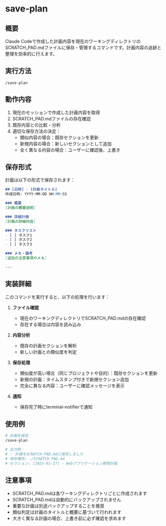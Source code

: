 # save-plan

## 概要
Claude Codeで作成した計画内容を現在のワーキングディレクトリのSCRATCH_PAD.mdファイルに保存・管理するコマンドです。計画内容の追跡と整理を効率的に行えます。

## 実行方法
```
/save-plan
```

## 動作内容
1. 現在のセッションで作成した計画内容を取得
2. SCRATCH_PAD.mdファイルの存在確認
3. 既存内容との比較・分析
4. 適切な保存方法の決定：
   - 類似内容の場合：既存セクションを更新
   - 新規内容の場合：新しいセクションとして追加
   - 全く異なる内容の場合：ユーザーに確認後、上書き

## 保存形式
計画は以下の形式で保存されます：

```markdown
## [日時] - [計画タイトル]
作成日時: YYYY-MM-DD HH:MM:SS

### 概要
[計画の概要説明]

### 詳細計画
[計画の詳細内容]

### タスクリスト
- [ ] タスク1
- [ ] タスク2
- [ ] タスク3

### メモ・備考
[追加の注意事項やメモ]

---
```

## 実装詳細
このコマンドを実行すると、以下の処理を行います：

1. **ファイル確認**
   - 現在のワーキングディレクトリでSCRATCH_PAD.mdの存在確認
   - 存在する場合は内容を読み込み

2. **内容分析**
   - 既存の計画セクションを解析
   - 新しい計画との類似度を判定

3. **保存処理**
   - 類似度が高い場合（同じプロジェクトや目的）：既存セクションを更新
   - 新規の計画：タイムスタンプ付きで新規セクション追加
   - 完全に異なる内容：ユーザーに確認メッセージを表示

4. **通知**
   - 保存完了時にterminal-notifierで通知

## 使用例
```bash
# 計画を保存
/save-plan

# 出力例：
# ✅ 計画をSCRATCH_PAD.mdに保存しました
# 保存場所: ./SCRATCH_PAD.md
# セクション: [2025-01-27] - Webアプリケーション開発計画
```

## 注意事項
- SCRATCH_PAD.mdは各ワーキングディレクトリごとに作成されます
- SCRATCH_PAD.mdは自動的にバックアップされません
- 重要な計画は別途バックアップすることを推奨
- 類似判定は計画のタイトルと概要に基づいて行われます
- 大きく異なる計画の場合、上書き前に必ず確認を求めます
